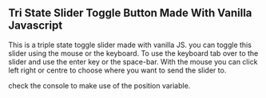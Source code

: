 ## Tri State Slider Toggle Button Made With Vanilla Javascript

This is a triple state toggle slider made with vanilla JS.
you can toggle this slider using the mouse or the keyboard.
To use the keyboard tab over to the slider and use the enter key or the space-bar.
With the mouse you can click left right or centre to choose where you want to send the slider to.

check the console to make use of the position variable.
